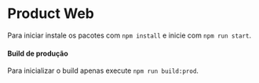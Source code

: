# Product Web

Para iniciar instale os pacotes com ``npm install`` e inicie com ``npm run start``.

#### Build de produção

Para inicializar o build apenas execute ```npm run build:prod```.
